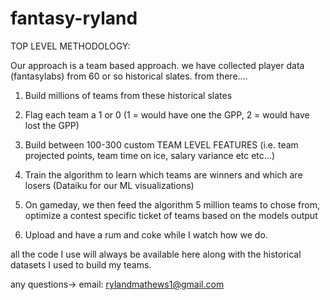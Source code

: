 # fantasy-ryland
TOP LEVEL METHODOLOGY:

Our approach is a team based approach. we have collected player data (fantasylabs) from 60 or so historical slates. from there....
1. Build millions of teams from these historical slates 
2. Flag each team a 1 or 0 (1 = would have one the GPP, 2 = would have lost the GPP)
3. Build between 100-300 custom TEAM LEVEL FEATURES (i.e. team projected points, team time on ice, salary variance etc etc...)
4. Train the algorithm to learn which teams are winners and which are losers (Dataiku for our ML visualizations)

5. On gameday, we then feed the algorithm 5 million teams to chose from, optimize a contest specific ticket of teams based on the models output
6. Upload and have a rum and coke while I watch how we do. 

all the code I use will always be available here along with the historical datasets I used to build my teams. 

any questions->
email: rylandmathews1@gmail.com


